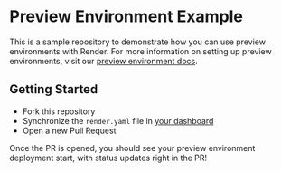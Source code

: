 # Preview Environment Example

This is a sample repository to demonstrate how you can use preview environments with Render.  For more information on setting up preview environments, visit our [preview environment docs](https://render.com/docs/preview-environments).

## Getting Started

- Fork this repository
- Synchronize the `render.yaml` file in [your dashboard](https://dashboard.render.com/iacs)
- Open a new Pull Request

Once the PR is opened, you should see your preview environment deployment start, with status updates right in the PR!
